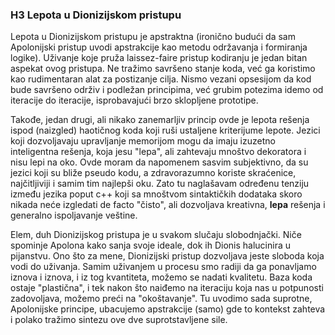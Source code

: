 ### H3 Lepota u Dionizijskom pristupu

Lepota u Dionizijskom pristupu je apstraktna (ironično budući da sam Apolonijski pristup uvodi apstrakcije kao metodu održavanja i formiranja logike). Uživanje koje pruža laissez-faire pristup kodiranju je jedan bitan aspekat ovog pristupa. Ne tražimo savršeno stanje koda, već ga koristimo kao rudimentaran alat za postizanje cilja. Nismo vezani opsesijom da kod bude savršeno održiv i podležan principima, već grubim potezima idemo od iteracije do iteracije, isprobavajući brzo sklopljene prototipe.

Takođe, jedan drugi, ali nikako zanemarljiv princip ovde je lepota rešenja ispod (naizgled) haotičnog koda koji ruši ustaljene kriterijume lepote. Jezici koji dozvoljavaju upravljanje memorijom mogu da imaju izuzetno inteligentna rešenja, koja jesu "lepa", ali zahtevaju mnoštvo dekoratora i nisu lepi na oko. Ovde moram da napomenem sasvim subjektivno, da su jezici koji su bliže pseudo kodu, a zdravorazumno koriste skraćenice, najčitljiviji i samim tim najlepši oku. Zato tu naglašavam određenu tenziju između jezika poput c++ koji sa mnoštvom sintaktičkih dodataka skoro nikada neće izgledati de facto "čisto", ali dozvoljava kreativna, **lepa** rešenja i generalno ispoljavanje veštine.

Elem, duh Dionizijskog pristupa je u svakom slučaju slobodnjački. Niče spominje Apolona kako sanja svoje ideale, dok ih Dionis halucinira u pijanstvu. Ono što za mene, Dionizijski pristup dozvoljava jeste sloboda koja vodi do uživanja. Samim uživanjem u procesu smo radiji da ga ponavljamo iznova i iznova, i iz tog kvantiteta, možemo se nadati kvalitetu. Baza koda ostaje "plastična", i tek nakon što naiđemo na iteraciju koja nas u potpunosti zadovoljava, možemo preći na "okoštavanje". Tu uvodimo sada suprotne, Apolonijske principe, ubacujemo apstrakcije (samo) gde to kontekst zahteva i polako tražimo sintezu ove dve suprotstavljene sile.
